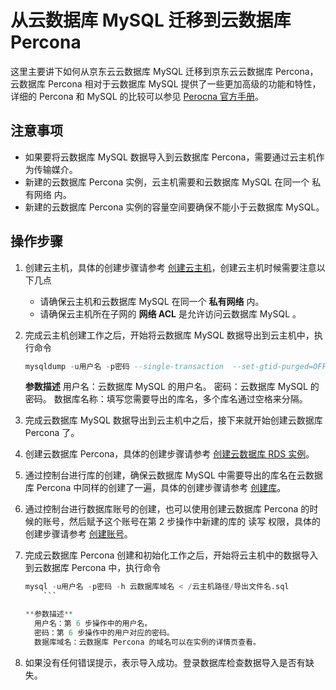 # 从云数据库 MySQL 迁移到云数据库 Percona
这里主要讲下如何从京东云云数据库 MySQL 迁移到京东云云数据库 Percona，云数据库 Percona 相对于云数据库 MySQL 提供了一些更加高级的功能和特性，详细的 Percona 和 MySQL 的比较可以参见 [Perocna 官方手册](https://www.percona.com/software/mysql-database/percona-server/feature-comparison)。

## 注意事项
* 如果要将云数据库 MySQL 数据导入到云数据库 Percona，需要通过云主机作为传输媒介。
* 新建的云数据库 Percona 实例，云主机需要和云数据库 MySQL 在同一个 私有网络 内。
* 新建的云数据库 Percona 实例的容量空间要确保不能小于云数据库 MySQL。

## 操作步骤
1. 创建云主机，具体的创建步骤请参考 [创建云主机](https://docs.jdcloud.com/cn/virtual-machines/create-instance)，创建云主机时候需要注意以下几点
    * 请确保云主机和云数据库 MySQL 在同一个 **私有网络** 内。
    * 请确保云主机所在子网的 **网络 ACL** 是允许访问云数据库 MySQL 。
2. 完成云主机创建工作之后，开始将云数据库 MySQL 数据导出到云主机中，执行命令

    ```SQL
    mysqldump -u用户名 -p密码 --single-transaction  --set-gtid-purged=OFF -B 数据库名称 > /路径/导出文件名.sql
    ```
   **参数描述**
      用户名：云数据库 MySQL 的用户名。
      密码：云数据库 MySQL 的密码。
      数据库名称：填写您需要导出的库名，多个库名通过空格来分隔。

3. 完成云数据库 MySQL 数据导出到云主机中之后，接下来就开始创建云数据库 Percona 了。
4. 创建云数据库 Percona，具体的创建步骤请参考 [创建云数据库 RDS 实例](../../Operation-Guide/Instance/Create-Instance.md)。
5. 通过控制台进行库的创建，确保云数据库 MySQL 中需要导出的库名在云数据库 Percona 中同样的创建了一遍，具体的创建步骤请参考 [创建库](../../Operation-Guide/Database-Management/Create-Database.md)。
6. 通过控制台进行数据库账号的创建，也可以使用创建云数据库 Percona 的时候的账号，然后赋予这个账号在第 2 步操作中新建的库的 读写 权限，具体的创建步骤请参考 [创建账号](../../Operation-Guide/Account/Create-Account/Percona-Create-Account.md)。
7. 完成云数据库 Percona 创建和初始化工作之后，开始将云主机中的数据导入到云数据库 Percona 中，执行命令

    ```SQL
    mysql -u用户名 -p密码 -h 云数据库域名 < /云主机路径/导出文件名.sql
        ```

    **参数描述**
      用户名：第 6 步操作中的用户名。
      密码：第 6 步操作中的用户对应的密码。
      数据库域名：云数据库 Percona 的域名可以在实例的详情页查看。


8. 如果没有任何错误提示，表示导入成功。登录数据库检查数据导入是否有缺失。
